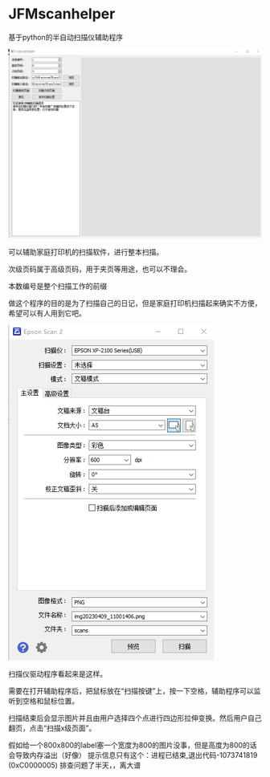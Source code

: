 # JFMscanhelper
基于python的半自动扫描仪辅助程序

![image-20230409111705336](README/image-20230409111705336.png)

可以辅助家庭打印机的扫描软件，进行整本扫描。

次级页码属于高级页码，用于夹页等用途，也可以不理会。

本数编号是整个扫描工作的前缀

做这个程序的目的是为了扫描自己的日记，但是家庭打印机扫描起来确实不方便，希望可以有人用到它吧。

![image-20230409111914608](README/image-20230409111914608.png)

扫描仪驱动程序看起来是这样。

需要在打开辅助程序后，把鼠标放在“扫描按键”上，按一下空格，辅助程序可以监听到空格和鼠标位置。

扫描结束后会显示图片并且由用户选择四个点进行四边形拉伸变换。然后用户自己翻页，点击“扫描x级页面”。

假如给一个800x800的label塞一个宽度为800的图片没事，但是高度为800的话会导致内存溢出（好像）
提示信息只有这个：进程已结束,退出代码-1073741819 (0xC0000005) 
排查问题了半天，，离大谱
